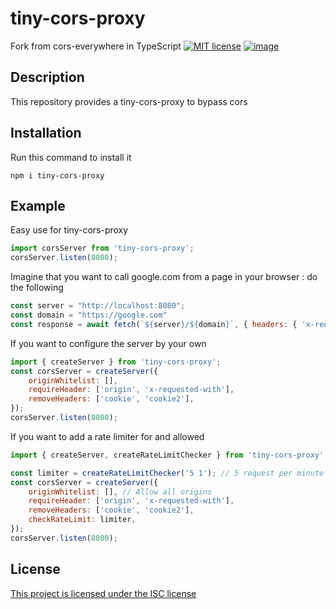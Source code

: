 # tiny-cors-proxy
Fork from cors-everywhere in TypeScript
[![MIT license](http://img.shields.io/badge/license-MIT-brightgreen.svg?style=flat)](http://opensource.org/licenses/MIT) [![image](https://shields.io/badge/TypeScript-3178C6?logo=TypeScript&logoColor=FFF&style=flat-square)](https://www.typescriptlang.org/) 

## Description
This repository provides a tiny-cors-proxy to bypass cors

## Installation
Run this command to install it
```
npm i tiny-cors-proxy
```

## Example

Easy use for tiny-cors-proxy
```js
import corsServer from 'tiny-cors-proxy';
corsServer.listen(8080);
```

Imagine that you want to call google.com from a page in your browser : do the following
```js
const server = "http://localhost:8080";
const domain = "https://google.com"
const response = await fetch(`${server}/${domain}`, { headers: { 'x-requested-with': 'XMLHttpRequest' }} );
```

If you want to configure the server by your own
```js
import { createServer } from 'tiny-cors-proxy';
const corsServer = createServer({
    originWhitelist: [],
    requireHeader: ['origin', 'x-requested-with'],
    removeHeaders: ['cookie', 'cookie2'],
});
corsServer.listen(8080);
```

If you want to add a rate limiter for and allowed 
```js
import { createServer, createRateLimitChecker } from 'tiny-cors-proxy';

const limiter = createRateLimitChecker('5 1'); // 5 request per minute
const corsServer = createServer({
    originWhitelist: [], // Allow all origins
    requireHeader: ['origin', 'x-requested-with'],
    removeHeaders: ['cookie', 'cookie2'],
    checkRateLimit: limiter,
});
corsServer.listen(8080);
```

## License
[This project is licensed under the ISC license](license.md) 

